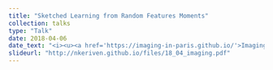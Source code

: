 ```yaml
---
title: "Sketched Learning from Random Features Moments"
collection: talks
type: "Talk"
date: 2018-04-06
date_text: "<i><u><a href='https://imaging-in-paris.github.io/'>Imaging in Paris</a></u></i>, IHP, Apr. 2018, Paris."
slideurl: "http://nkeriven.github.io/files/18_04_imaging.pdf"
---
```

